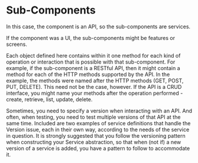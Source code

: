 # Sub-Components

In this case, the component is an API, so the sub-components are services.  

If the component was a UI, the sub-components might be features or screens.

Each object defined here contains within it one method for each kind of operation or interaction that is possible with that sub-component.  For example, if the sub-component is a RESTful API, then it might contain a method for each of the HTTP methods supported by the API.  In the example, the methods were named after the HTTP methods (GET, POST, PUT, DELETE).  This need not be the case, however.  If the API is a CRUD interface, you might name your methods after the operation performed - create, retrieve, list, update, delete.

Sometimes, you need to specify a version when interacting with an API.  And often, when testing, you need to test multiple versions of that API at the same time.  Included are two examples of service definitions that handle the Version issue, each in their own way, according to the needs of the service in question.  It is strongly suggested that you follow the versioning pattern when constructing your Service abstraction, so that when (not if) a new version of a service is added, you have a pattern to follow to accommodate it.